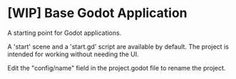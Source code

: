 # [WIP] Base Godot Application
A starting point for Godot applications.

A 'start' scene and a 'start.gd' script are available by default.
The project is intended for working without needing the UI.

Edit the "config/name" field in the project.godot file to rename the project.
